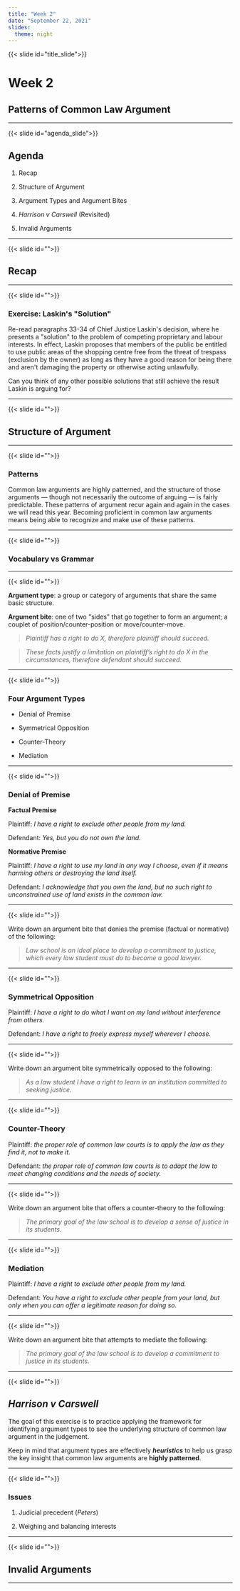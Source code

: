 ```yaml
---
title: "Week 2"
date: "September 22, 2021"
slides:
  theme: night
---
```




{{< slide id="title_slide">}}

# Week 2

## Patterns of Common Law Argument


---





{{< slide id="agenda_slide">}}

## Agenda

1. Recap

2. Structure of Argument

3. Argument Types and Argument Bites

4. *Harrison v Carswell* (Revisited)

5. Invalid Arguments



---





{{< slide id="">}}

## Recap





---





{{< slide id="">}}

### Exercise: Laskin's "Solution"

Re-read paragraphs 33-34 of Chief Justice Laskin's decision, where he presents a "solution" to the problem of competing proprietary and labour interests. In effect, Laskin proposes that members of the public be entitled to use public areas of the shopping centre free from the threat of trespass (exclusion by the owner) as long as they have a good reason for being there and aren't damaging the property or otherwise acting unlawfully. 

Can you think of any other possible solutions that still achieve the result Laskin is arguing for?






---





{{< slide id="">}}

## Structure of Argument





---





{{< slide id="">}}

### Patterns

Common law arguments are highly patterned, and the structure of those arguments — though not necessarily the outcome of arguing — is fairly predictable. These patterns of argument recur again and again in the cases we will read this year. Becoming proficient in common law arguments means being able to recognize and make use of these patterns.


---





{{< slide id="">}}

### Vocabulary vs Grammar





---





{{< slide id="">}}

**Argument type**: a group or category of arguments that share the same basic structure.

**Argument bite**: one of two "sides" that go together to form an argument; a couplet of position/counter-position or move/counter-move. 

> *Plaintiff has a right to do X, therefore plaintiff should succeed.*

> *These facts justify a limitation on plaintiff’s right to do X in the circumstances, therefore defendant should succeed.*

---





{{< slide id="">}}

### Four Argument Types

- Denial of Premise

- Symmetrical Opposition

- Counter-Theory

- Mediation

---





{{< slide id="">}}

### Denial of Premise

**Factual Premise**

Plaintiff: *I have a right to exclude other people from my land.*

Defendant: *Yes, but you do not own the land.*

**Normative Premise**

Plaintiff: *I have a right to use my land in any way I choose, even if it means harming others or destroying the land itself.*

Defendant: *I acknowledge that you own the land, but no such right to unconstrained use of land exists in the common law.*





---





{{< slide id="">}}

Write down an argument bite that denies the premise (factual or normative) of the following:

> *Law school is an ideal place to develop a commitment to justice, which every law student must do to become a good lawyer.*



---





{{< slide id="">}}

### Symmetrical Opposition

Plaintiff: *I have a right to do what I want on my land without interference from others.*

Defendant: *I have a right to freely express myself wherever I choose.*





---





{{< slide id="">}}

Write down an argument bite symmetrically opposed to the following:

> *As a law student I have a right to learn in an institution committed to seeking justice.*



---





{{< slide id="">}}

### Counter-Theory

Plaintiff: *the proper role of common law courts is to apply the law as they find it, not to make it.*

Defendant: *the proper role of common law courts is to adapt the law to meet changing conditions and the needs of society.*





---





{{< slide id="">}}

Write down an argument bite that offers a counter-theory to the following:

> *The primary goal of the law school is to develop a sense of justice in its students.*



---





{{< slide id="">}}

### Mediation

Plaintiff: *I have a right to exclude other people from my land.*

Defendant: *You have a right to exclude other people from your land, but only when you can offer a legitimate reason for doing so.*





---





{{< slide id="">}}

Write down an argument bite that attempts to mediate the following:

> *The primary goal of the law school is to develop a commitment to justice in its students.*



---





{{< slide id="">}}

## *Harrison v Carswell*

The goal of this exercise is to practice applying the framework for identifying argument types to see the underlying structure of common law argument in the judgement.  

Keep in mind that argument types are effectively ***heuristics*** to help us grasp the key insight that common law arguments are **highly patterned**.

---





{{< slide id="">}}

### Issues

1. Judicial precedent (*Peters*)

2. Weighing and balancing interests







---





{{< slide id="">}}

## Invalid Arguments

---

